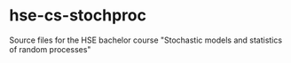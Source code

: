 # hse-cs-stochproc
Source files for the HSE bachelor course "Stochastic models and statistics of random processes"
